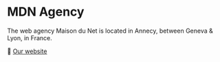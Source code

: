 # MDN Agency

The web agency Maison du Net is located in Annecy, between Geneva & Lyon, in France. 

:link: [Our website](https://maisondunet.com "Our website")
